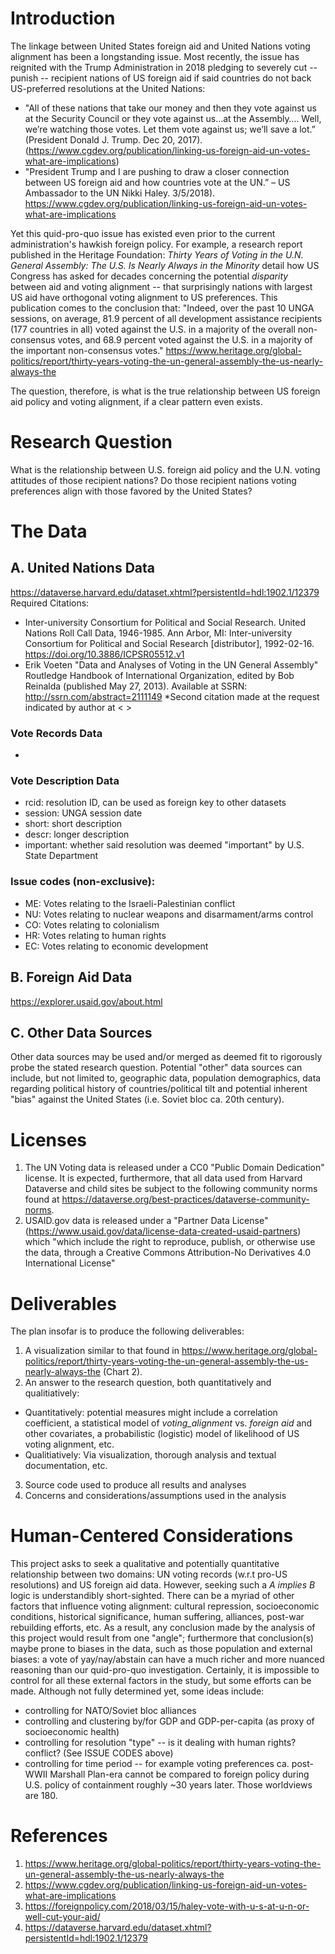 
# Introduction

The linkage between United States foreign aid and United Nations voting alignment has been a longstanding issue. Most recently, the issue has reignited with the Trump Administration in 2018 pledging to severely cut -- punish -- recipient nations of US foreign aid if said countries do not back US-preferred resolutions at the United Nations: 


- "All of these nations that take our money and then they vote against us at the Security Council or they vote against us…at the Assembly…. Well, we’re watching those votes. Let them vote against us; we’ll save a lot.” (President Donald J. Trump. Dec 20, 2017). (https://www.cgdev.org/publication/linking-us-foreign-aid-un-votes-what-are-implications)
- "President Trump and I are pushing to draw a closer connection between US foreign aid and how countries vote at the UN.” – US Ambassador to the UN Nikki Haley. 3/5/2018). https://www.cgdev.org/publication/linking-us-foreign-aid-un-votes-what-are-implications

Yet this quid-pro-quo issue has existed even prior to the current administration's hawkish foreign policy. For example, a research report published in the Heritage Foundation: *Thirty Years of Voting in the U.N. General Assembly: The U.S. Is Nearly Always in the Minority* detail how US Congress has asked for decades concerning the potential *disparity* between aid and voting alignment -- that surprisingly nations with largest US aid have orthogonal voting alignment to US preferences. This publication comes to the conclusion that: "Indeed, over the past 10 UNGA sessions, on average, 81.9 percent of all development assistance recipients (177 countries in all) voted against the U.S. in a majority of the overall non-consensus votes, and 68.9 percent voted against the U.S. in a majority of the important non-consensus votes."
https://www.heritage.org/global-politics/report/thirty-years-voting-the-un-general-assembly-the-us-nearly-always-the

The question, therefore, is what is the true relationship between US foreign aid policy and voting alignment, if a clear pattern even exists. 

# Research Question
What is the relationship between U.S. foreign aid policy and the U.N. voting attitudes of those recipient nations? Do those recipient nations voting preferences align with those favored by the United States? 


# The Data

## A. United Nations Data 
https://dataverse.harvard.edu/dataset.xhtml?persistentId=hdl:1902.1/12379
Required Citations: 
- Inter-university Consortium for Political and Social Research. United Nations Roll Call Data, 1946-1985. Ann Arbor, MI: Inter-university Consortium for Political and Social Research [distributor], 1992-02-16. https://doi.org/10.3886/ICPSR05512.v1
- Erik Voeten "Data and Analyses of Voting in the UN General Assembly" Routledge Handbook of International Organization, edited by Bob Reinalda (published May 27, 2013). Available at SSRN: http://ssrn.com/abstract=2111149
*Second citation made at the request indicated by author at < >

### Vote Records Data
-  


### Vote Description Data
- rcid: resolution ID, can be used as foreign key to other datasets 
- session: UNGA session date 
- short: short description
- descr: longer description
- important: whether said resolution was deemed "important" by U.S. State Department 

### Issue codes (non-exclusive):
* ME: Votes relating to the Israeli-Palestinian conflict
* NU: Votes relating to nuclear weapons and disarmament/arms control
* CO: Votes relating to colonialism
* HR: Votes relating to human rights
* EC: Votes relating to economic development

## B. Foreign Aid Data 
https://explorer.usaid.gov/about.html

## C. Other Data Sources
Other data sources may be used and/or merged as deemed fit to rigorously probe the stated research question. Potential "other" data sources can include, but not limited to, geographic data, population demographics, data regarding political history of countries/political tilt and potential inherent "bias" against the United States (i.e. Soviet bloc ca. 20th century). 



# Licenses 
1. The UN Voting data is released under a CC0 "Public Domain Dedication" license. It is expected, furthermore, that all data used from Harvard Dataverse and child sites be subject to the following community norms found at https://dataverse.org/best-practices/dataverse-community-norms. 
2. USAID.gov data is released under a "Partner Data License" (https://www.usaid.gov/data/license-data-created-usaid-partners) which "which include the right to reproduce, publish, or otherwise use the data, through a Creative Commons Attribution-No Derivatives 4.0 International License"

# Deliverables 
The plan insofar is to produce the following deliverables: 
1. A visualization similar to that found in https://www.heritage.org/global-politics/report/thirty-years-voting-the-un-general-assembly-the-us-nearly-always-the (Chart 2). 
2. An answer to the research question, both quantitatively and qualitiatively: 
  - Quantitatively: potential measures might include a correlation coefficient, a statistical model of *voting_alignment* vs. *foreign aid* and other covariates, a probabilistic (logistic) model of likelihood of US voting alignment, etc. 
  - Qualitiatively: Via visualization, thorough analysis and textual documentation, etc. 
3. Source code used to produce all results and analyses
4. Concerns and considerations/assumptions used in the analysis 

# Human-Centered Considerations

This project asks to seek a qualitative and potentially quantitative relationship between two domains: UN voting records (w.r.t pro-US resolutions) and US foreign aid data. However, seeking such a *A implies B* logic is understandibly short-sighted. There can be a myriad of other factors that influence voting alignment: cultural repression, socioeconomic conditions, historical significance, human suffering, alliances, post-war rebuilding efforts, etc. As a result, any conclusion made by the analysis of this project would result from one "angle"; furthermore that conclusion(s) maybe prone to biases in the data, such as those population and external biases: a vote of yay/nay/abstain can have a much richer and more nuanced reasoning than our quid-pro-quo investigation. Certainly, it is impossible to control for all these external factors in the study, but some efforts can be made. Although not fully determined yet, some ideas include: 
* controlling for NATO/Soviet bloc alliances 
* controlling and clustering by/for GDP and GDP-per-capita (as proxy of socioeconomic health)
* controlling for resolution "type" -- is it dealing with human rights? conflict? (See ISSUE CODES above)
* controlling for time period -- for example voting preferences ca. post-WWII Marshall Plan-era cannot be compared to foreign policy during U.S. policy of containment roughly ~30 years later. Those worldviews are 180. 

# References
1. https://www.heritage.org/global-politics/report/thirty-years-voting-the-un-general-assembly-the-us-nearly-always-the
2. https://www.cgdev.org/publication/linking-us-foreign-aid-un-votes-what-are-implications
3. https://foreignpolicy.com/2018/03/15/haley-vote-with-u-s-at-u-n-or-well-cut-your-aid/
4. https://dataverse.harvard.edu/dataset.xhtml?persistentId=hdl:1902.1/12379
